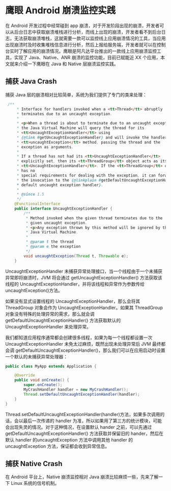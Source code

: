# 鹰眼 Android 崩溃监控实践

在 Android 开发过程中经常碰到 app 崩溃，对于开发阶段出现的崩溃，开发者可以从后台日志中获取崩溃堆栈进行分析，而线上出现的崩溃，开发者看不到后台日志，无法获取崩溃堆栈，这就需要一款可以监控线上应用崩溃情况的工具，当应用出现崩溃时及时收集堆栈信息进行分析，然后上报给服务端，开发者就可以在控制台实时了解应用的崩溃情况。鹰眼是阿凡达平台推出的一款线上应用崩溃监控工具，实现了 Java、Native、ANR 崩溃的监控功能，目前已赋能近 XX 个应用，本文就来介绍一下鹰眼在 Java 和 Native 层崩溃监控实践。

## 捕获 Java Crash

捕获 Java 层的崩溃相对比较简单，系统为我们提供了专门的类来处理：

```java
 /**
     * Interface for handlers invoked when a <tt>Thread</tt> abruptly
     * terminates due to an uncaught exception.
     *
     * <p>When a thread is about to terminate due to an uncaught exception
     * the Java Virtual Machine will query the thread for its
     * <tt>UncaughtExceptionHandler</tt> using
     * {@link #getUncaughtExceptionHandler} and will invoke the handler's
     * <tt>uncaughtException</tt> method, passing the thread and the
     * exception as arguments.
     *
     * If a thread has not had its <tt>UncaughtExceptionHandler</tt>
     * explicitly set, then its <tt>ThreadGroup</tt> object acts as its
     * <tt>UncaughtExceptionHandler</tt>. If the <tt>ThreadGroup</tt> object
     * has no
     * special requirements for dealing with the exception, it can forward
     * the invocation to the {@linkplain #getDefaultUncaughtExceptionHandler
     * default uncaught exception handler}.
     *
     * @since 1.5
     */
    @FunctionalInterface
    public interface UncaughtExceptionHandler {
        /**
         * Method invoked when the given thread terminates due to the
         * given uncaught exception.
         * <p>Any exception thrown by this method will be ignored by the
         * Java Virtual Machine.
         *
         * @param t the thread
         * @param e the exception
         */
        void uncaughtException(Thread t, Throwable e);
    }
```
UncaughtExceptionHandler 未捕获异常处理接口，当一个线程由于一个未捕获异常即将崩溃时，JVM 将会通过 getUncaughtExceptionHandler() 方法获取该线程的 UncaughtExceptionHandler，并将该线程和异常作为参数传给 uncaughtException()方法。

如果没有显式设置线程的 UncaughtExceptionHandler，那么会将其 ThreadGroup 对象会作为 UncaughtExceptionHandler。如果其 ThreadGroup 对象没有特殊的处理异常的需求，那么就会调 getDefaultUncaughtExceptionHandler() 方法获取默认的 UncaughtExceptionHandler 来处理异常。

我们都知道应用程序通常都会创建很多线程，如果为每一个线程都设置一次 UncaughtExceptionHandler 未免太过麻烦，既然出现未处理异常后 JVM 最终都会调 getDefaultUncaughtExceptionHandler()，那么我们可以在应用启动时设置一个默认的未捕获异常处理器：

```java
public class MyApp extends Application {

    @Override
    public void onCreate() {
        super.onCreate();
        MyCrashHandler handler = new MyCrashHandler();
        Thread.setDefaultUncaughtExceptionHandler(handler);
    }
}
```

Thread.setDefaultUncaughtExceptionHandler(handler)方法，如果多次调用的话，会以最后一次传递的 handler 为准，所以如果用了第三方的统计模块，可能会出现失灵的情况。对于这种情况，在设置默认 hander 之前，可以先通过 getDefaultUncaughtExceptionHandler() 方法获取并保留旧的 hander，然后在默认 handler 的uncaughtException 方法中调用其他 handler 的 uncaughtException 方法，保证都会收到异常信息。

## 捕获 Native Crash

在 Android 平台上，Native 崩溃监控相对 Java 崩溃比较麻烦一些，先来了解一下 Linux 系统的信号机制。
